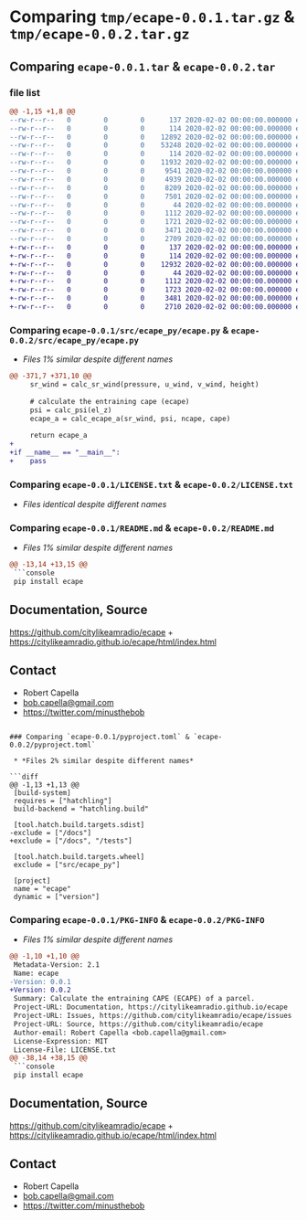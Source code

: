 # Comparing `tmp/ecape-0.0.1.tar.gz` & `tmp/ecape-0.0.2.tar.gz`

## Comparing `ecape-0.0.1.tar` & `ecape-0.0.2.tar`

### file list

```diff
@@ -1,15 +1,8 @@
--rw-r--r--   0        0        0      137 2020-02-02 00:00:00.000000 ecape-0.0.1/src/ecape_py/__about__.py
--rw-r--r--   0        0        0      114 2020-02-02 00:00:00.000000 ecape-0.0.1/src/ecape_py/__init__.py
--rw-r--r--   0        0        0    12892 2020-02-02 00:00:00.000000 ecape-0.0.1/src/ecape_py/ecape.py
--rw-r--r--   0        0        0    53248 2020-02-02 00:00:00.000000 ecape-0.0.1/tests/.coverage
--rw-r--r--   0        0        0      114 2020-02-02 00:00:00.000000 ecape-0.0.1/tests/__init__.py
--rw-r--r--   0        0        0    11932 2020-02-02 00:00:00.000000 ecape-0.0.1/tests/intarg.txt
--rw-r--r--   0        0        0     9541 2020-02-02 00:00:00.000000 ecape-0.0.1/tests/mseo.txt
--rw-r--r--   0        0        0     4939 2020-02-02 00:00:00.000000 ecape-0.0.1/tests/ncape.txt
--rw-r--r--   0        0        0     8209 2020-02-02 00:00:00.000000 ecape-0.0.1/tests/sounding.txt
--rw-r--r--   0        0        0     7501 2020-02-02 00:00:00.000000 ecape-0.0.1/tests/test_ecape.py
--rw-r--r--   0        0        0       44 2020-02-02 00:00:00.000000 ecape-0.0.1/.gitignore
--rw-r--r--   0        0        0     1112 2020-02-02 00:00:00.000000 ecape-0.0.1/LICENSE.txt
--rw-r--r--   0        0        0     1721 2020-02-02 00:00:00.000000 ecape-0.0.1/README.md
--rw-r--r--   0        0        0     3471 2020-02-02 00:00:00.000000 ecape-0.0.1/pyproject.toml
--rw-r--r--   0        0        0     2709 2020-02-02 00:00:00.000000 ecape-0.0.1/PKG-INFO
+-rw-r--r--   0        0        0      137 2020-02-02 00:00:00.000000 ecape-0.0.2/src/ecape_py/__about__.py
+-rw-r--r--   0        0        0      114 2020-02-02 00:00:00.000000 ecape-0.0.2/src/ecape_py/__init__.py
+-rw-r--r--   0        0        0    12932 2020-02-02 00:00:00.000000 ecape-0.0.2/src/ecape_py/ecape.py
+-rw-r--r--   0        0        0       44 2020-02-02 00:00:00.000000 ecape-0.0.2/.gitignore
+-rw-r--r--   0        0        0     1112 2020-02-02 00:00:00.000000 ecape-0.0.2/LICENSE.txt
+-rw-r--r--   0        0        0     1723 2020-02-02 00:00:00.000000 ecape-0.0.2/README.md
+-rw-r--r--   0        0        0     3481 2020-02-02 00:00:00.000000 ecape-0.0.2/pyproject.toml
+-rw-r--r--   0        0        0     2710 2020-02-02 00:00:00.000000 ecape-0.0.2/PKG-INFO
```

### Comparing `ecape-0.0.1/src/ecape_py/ecape.py` & `ecape-0.0.2/src/ecape_py/ecape.py`

 * *Files 1% similar despite different names*

```diff
@@ -371,7 +371,10 @@
     sr_wind = calc_sr_wind(pressure, u_wind, v_wind, height)
 
     # calculate the entraining cape (ecape)
     psi = calc_psi(el_z)
     ecape_a = calc_ecape_a(sr_wind, psi, ncape, cape)
 
     return ecape_a
+
+if __name__ == "__main__":
+    pass
```

### Comparing `ecape-0.0.1/LICENSE.txt` & `ecape-0.0.2/LICENSE.txt`

 * *Files identical despite different names*

### Comparing `ecape-0.0.1/README.md` & `ecape-0.0.2/README.md`

 * *Files 1% similar despite different names*

```diff
@@ -13,14 +13,15 @@
 ```console
 pip install ecape
 ```
 
 Documentation, Source
 -------------
 https://github.com/citylikeamradio/ecape
+
 https://citylikeamradio.github.io/ecape/html/index.html
 
 Contact
 -------------
  - Robert Capella
  - bob.capella@gmail.com
  - https://twitter.com/minusthebob
```

### Comparing `ecape-0.0.1/pyproject.toml` & `ecape-0.0.2/pyproject.toml`

 * *Files 2% similar despite different names*

```diff
@@ -1,13 +1,13 @@
 [build-system]
 requires = ["hatchling"]
 build-backend = "hatchling.build"
 
 [tool.hatch.build.targets.sdist]
-exclude = ["/docs"]
+exclude = ["/docs", "/tests"]
 
 [tool.hatch.build.targets.wheel]
 exclude = ["src/ecape_py"]
 
 [project]
 name = "ecape"
 dynamic = ["version"]
```

### Comparing `ecape-0.0.1/PKG-INFO` & `ecape-0.0.2/PKG-INFO`

 * *Files 1% similar despite different names*

```diff
@@ -1,10 +1,10 @@
 Metadata-Version: 2.1
 Name: ecape
-Version: 0.0.1
+Version: 0.0.2
 Summary: Calculate the entraining CAPE (ECAPE) of a parcel.
 Project-URL: Documentation, https://citylikeamradio.github.io/ecape
 Project-URL: Issues, https://github.com/citylikeamradio/ecape/issues
 Project-URL: Source, https://github.com/citylikeamradio/ecape
 Author-email: Robert Capella <bob.capella@gmail.com>
 License-Expression: MIT
 License-File: LICENSE.txt
@@ -38,14 +38,15 @@
 ```console
 pip install ecape
 ```
 
 Documentation, Source
 -------------
 https://github.com/citylikeamradio/ecape
+
 https://citylikeamradio.github.io/ecape/html/index.html
 
 Contact
 -------------
  - Robert Capella
  - bob.capella@gmail.com
  - https://twitter.com/minusthebob
```


